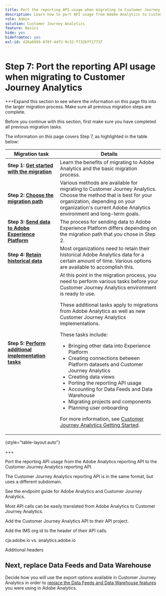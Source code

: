 ```yaml
---
title: Port the reporting API usage when migrating to Customer Journey Analytics
description: Learn how to port API usage from Adobe Analytics to Customer Journey Analytics
role: Admin
solution: Customer Journey Analytics
feature: Basics
hide: yes
hidefromtoc: yes
exl-id: d26a6956-870f-44f2-9c32-f732bff17737
---
```

# Step 7: Port the reporting API usage when migrating to Customer Journey Analytics

+++Expand this section to see where the information on this page fits into the larger migration process. Make sure all previous migration steps are complete.

Before you continue with this section, first make sure you have completed all previous migration tasks.

The information on this page covers Step 7, as highlighted in the table below: 

| Migration task | Details |
|---------|----------|
| **Step 1: [Get started with the migration](/help/getting-started/cja-migration/cja-migration-getstarted.md)** | Learn the benefits of migrating to Adobe Analytics and the basic migration process. |
| **Step 2: [Choose the migration path](/help/getting-started/cja-migration/cja-migration-path.md)** | Various methods are available for migrating to Customer Journey Analytics. Choose the method that is best for your organization, depending on your organization's current Adobe Analytics environment and long-term goals. | 
| **Step 3: [Send data to Adobe Experience Platform](/help/getting-started/cja-migration/cja-migration-send-to-platform.md)** | The process for sending data to Adobe Experience Platform differs depending on the migration path that you chose in Step 2. | 
| **Step 4: [Retain historical data](/help/getting-started/cja-migration/cja-migration-historical-data.md)** | Most organizations need to retain their historical Adobe Analytics data for a certain amount of time. Various options are available to accomplish this. | 
| **Step 5: [Perform additional implementation tasks](/help/getting-started/cja-getting-started.md)** | At this point in the migration process, you need to perform various tasks before your Customer Journey Analytics environment is ready to use.<p>These additional tasks apply to migrations from Adobe Analytics as well as new Customer Journey Analytics implementations.</p><p>These tasks include:</p><ul><li>Bringing other data into Experience Platform</li><li>Creating connections between Platform datasets and Customer Journey Analytics</li><li>Creating data views</li><li>Porting the reporting API usage</li><li>Accounting for Data Feeds and Data Warehouse</li><li>Migrating projects and components</li><li>Planning user onboarding</li></ul> <p>For more information, see [Customer Journey Analytics Getting Started](/help/getting-started/cja-getting-started.md).  |

{style="table-layout:auto"}

+++

Port the reporting API usage from the Adobe Analytics reporting API to the Customer Journey Analytics reporting API. 

The Customer Journey Analytics reporting API is in the same format, but uses a different subdomain.

See the endpoint guide for Adobe Analytics and Customer Journey Analytics. 

Most API calls can be easily translated from Adobe Analytics to Customer Journey Analytics.

Add the Customer Journey Analytics API to their API project. 

Add the IMS org id to the header of their API calls. 

cja.adobe.io vs. analytics.adobe.io

Additional headers

## Next, replace Data Feeds and Data Warehouse

Decide how you will use the export options available in Customer Journey Analytics in order to [replace the Data Feeds and Data Warehouse features](/help/getting-started/cja-migration/cja-migration-export-options.md) you were using in Adobe Analytics.
